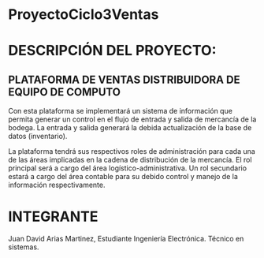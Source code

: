 # ProyectoCiclo3Ventas

# DESCRIPCIÓN DEL PROYECTO:

## PLATAFORMA DE VENTAS DISTRIBUIDORA DE EQUIPO DE COMPUTO

Con esta plataforma se implementará un sistema de información que permita generar un control en el flujo de entrada y salida de mercancía de la bodega. La entrada y salida generará la debida actualización de la base de datos (inventario).

La plataforma tendrá sus respectivos roles de administración para cada una de las áreas implicadas en la cadena de distribución de la mercancía. El rol principal será a cargo del área logístico-administrativa. Un rol secundario estará a cargo del área contable para su debido control y manejo de la información respectivamente.

# INTEGRANTE 

Juan David Arias Martinez, Estudiante Ingeniería Electrónica. Técnico en sistemas.
